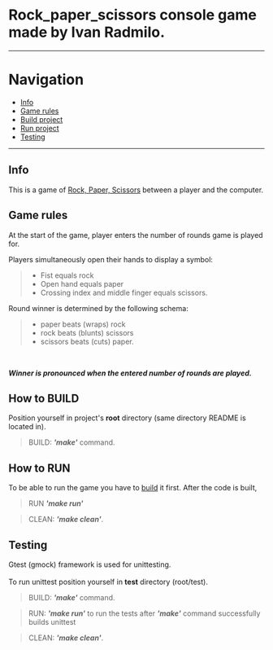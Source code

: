 # Rock_paper_scissors console game made by Ivan Radmilo.

---
# Navigation

- [Info](#info)
- [Game rules](#game-rules)
- [Build project](#how-to-build)
- [Run project](#how-to-run)
- [Testing](#Testing)
---

## Info

This is a game of [Rock, Paper, Scissors](https://en.wikipedia.org/wiki/Rock_paper_scissors) between a player and the computer.

## Game rules

At the start of the game, player enters the number of rounds game is played for.

Players simultaneously open their hands to display a symbol:
>* Fist equals rock
>* Open hand equals paper
>* Crossing index and middle finger equals scissors.

Round winner is determined by the following schema:
>* paper beats (wraps) rock
>* rock beats (blunts) scissors
>* scissors beats (cuts) paper.

<br>

***Winner is pronounced when the entered number of rounds are played.***
	
## How to BUILD
Position yourself in project's **root** directory (same directory README is located in).
>BUILD: ***'make'*** command.

## How to RUN
To be able to run the game you have to [build](#how-to-build) it first.
After the code is built,
> RUN ***'make run'***

>CLEAN: ***'make clean'***.

## Testing
Gtest (gmock) framework is used for unittesting.<br><br>
To run unittest position yourself in **test** directory (root/test).
>BUILD: ***'make'*** command. 

>RUN: ***'make run'*** to run the tests after ***'make'*** command successfully builds unittest 

>CLEAN: ***'make clean'***.